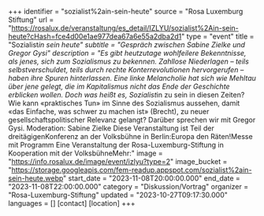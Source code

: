 +++
identifier = "sozialist%2ain-sein-heute"
source = "Rosa Luxemburg Stiftung"
url = "https://rosalux.de/veranstaltung/es_detail/IZLYU/sozialist%2Ain-sein-heute?cHash=fce4d00e1ae977dea67a6e55a2dba2d1"
type = "event"
title = "Sozialist*in sein heute"
subtitle = "Gespräch zwischen Sabine Zielke und Gregor Gysi"
description = "Es gibt heutzutage wohlfeilere Bekenntnisse, als jenes, sich zum Sozialismus zu bekennen. Zahllose Niederlagen – teils selbstverschuldet, teils durch rechte Konterrevolutionen hervorgerufen – haben ihre Spuren hinterlassen. Eine linke Melancholie hat sich wie Mehltau über jene gelegt, die im Kapitalismus nicht das Ende der Geschichte erblicken wollen. 
Doch was heißt es, Sozialist*in zu sein in diesen Zeiten? Wie kann «praktisches Tun» im Sinne des Sozialismus aussehen, damit «das Einfache, was schwer zu machen ist» (Brecht), zu neuer gesellschaftspolitischer Relevanz gelangt?
Darüber sprechen wir mit Gregor Gysi. Moderation: Sabine Zielke
Diese Veranstaltung ist Teil der dreitägigenKonferenz an der Volksbühne in Berlin:Europa den Räten!Messe mit Programm Eine Veranstaltung der Rosa-Luxemburg-Stiftung in Kooperation mit der VolksbühneMehr:"
image = "https://info.rosalux.de/image/event/izlyu?type=2"
image_bucket = "https://storage.googleapis.com/fem-readup.appspot.com/sozialist%2ain-sein-heute.webp"
start_date = "2023-11-08T20:00:00.000"
end_date = "2023-11-08T22:00:00.000"
category = "Diskussion/Vortrag"
organizer = "Rosa-Luxemburg-Stiftung"
updated = "2023-10-27T09:17:30.000"
languages = []
[contact]
[location]
+++